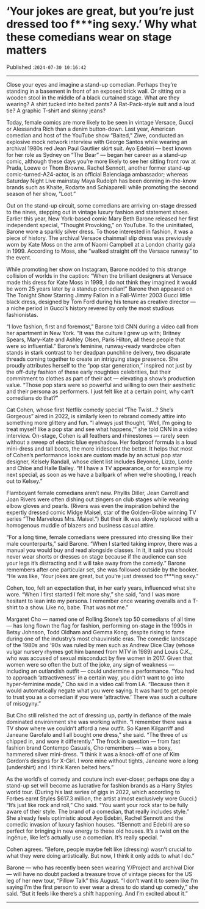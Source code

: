 # ‘Your jokes are great, but you’re just dressed too f***ing sexy.’ Why what these comedians wear on stage matters

Published :`2024-07-30 10:16:42`

---

Close your eyes and imagine a stand-up comedian. Perhaps they’re standing in a basement in front of an exposed brick wall. Or sitting on a wooden stool in the middle of a black curtained stage. What are they wearing? A shirt tucked into belted pants? A Rat-Pack-style suit and a loud tie? A graphic T-shirt and skinny jeans?

Today, female comics are more likely to be seen in vintage Versace, Gucci or Alessandra Rich than a denim button-down. Last year, American comedian and host of the YouTube show “Baited,” Ziwe, conducted an explosive mock network interview with George Santos while wearing an archival 1980s red Jean Paul Gautlier skirt suit. Ayo Edebiri — best known for her role as Sydney on “The Bear” — began her career as a stand-up comic, although these days you’re more likely to see her sitting front row at Prada, Loewe or Thom Browne. Rachel Sennott, another former stand-up comic-turned-A24-actor, is an official Balenciaga ambassador; whereas Saturday Night Live mainstay Maya Rudolph has been donning in-the-know brands such as Khaite, Rodarte and Schiaparelli while promoting the second season of her show, “Loot.”

Out on the stand-up circuit, some comedians are arriving on-stage dressed to the nines, stepping out in vintage luxury fashion and statement shoes. Earlier this year, New York-based comic Mary Beth Barone released her first independent special, “Thought Provoking,” on YouTube. To the uninitiated, Barone wore a sparkly silver dress. To those interested in fashion, it was a piece of history. The archival Versace chainmail slip dress was previously worn by Kate Moss on the arm of Naomi Campbell at a London charity gala in 1999. According to Moss, she “walked straight off the Versace runway” to the event.

While promoting her show on Instagram, Barone nodded to this strange collision of worlds in the caption: “When the brilliant designers at Versace made this dress for Kate Moss in 1999, I do not think they imagined it would be worn 25 years later by a standup comedian!” Barone then appeared on The Tonight Show Starring Jimmy Fallon in a Fall-Winter 2003 Gucci little black dress, designed by Tom Ford during his tenure as creative director — a niche period in Gucci’s history revered by only the most studious fashionistas.

“I love fashion, first and foremost,” Barone told CNN during a video call from her apartment in New York. “It was the culture I grew up with; Britney Spears, Mary-Kate and Ashley Olsen, Paris Hilton, all these people that were so influential.” Barone’s feminine, runway-ready wardrobe often stands in stark contrast to her deadpan punchline delivery, two disparate threads coming together to create an intriguing stage presence. She proudly attributes herself to the “pop star generation,” inspired not just by the off-duty fashion of these early noughties celebrities, but their commitment to clothes as part of their act — elevating a show’s production value. “Those pop stars were so powerful and willing to own their aesthetic and their persona as performers. I just felt like at a certain point, why can’t comedians do that?”

Cat Cohen, whose first Netflix comedy special “The Twist…? She’s Gorgeous” aired in 2022, is similarly keen to rebrand comedy attire into something more glittery and fun. “I always just thought, ‘Well, I’m going to treat myself like a pop star and see what happens,’” she told CNN in a video interview. On-stage, Cohen is all feathers and rhinestones — rarely seen without a sweep of electric blue eyeshadow. Her foolproof formula is a loud mini-dress and tall boots, the more iridescent the better. It helps that most of Cohen’s performance looks are custom made by an actual pop star designer, Kelsely Randall, whose client list includes Beyoncé, Lizzo, Lorde and Chloe and Halle Bailey. “If I have a TV appearance, or for example my next special, as soon as we have a ballpark of when we’re shooting, I reach out to Kelsey.”

Flamboyant female comedians aren’t new. Phyllis Diller, Jean Carroll and Joan Rivers were often dishing out zingers on club stages while wearing elbow gloves and pearls. (Rivers was even the inspiration behind the expertly dressed comic Midge Maisel, star of the Golden-Globe winning TV series “The Marvelous Mrs. Maisel.”) But their ilk was slowly replaced with a homogenous muddle of blazers and business casual attire.

“For a long time, female comedians were pressured into dressing like their male counterparts,” said Barone. “When I started taking improv, there was a manual you would buy and read alongside classes. In it, it said you should never wear shorts or dresses on stage because if the audience can see your legs it’s distracting and it will take away from the comedy.” Barone remembers after one particular set, she was followed outside by the booker. “He was like, ‘Your jokes are great, but you’re just dressed too f***ing sexy.”

Cohen, too, felt an expectation that, in her early years, influenced what she wore. “When I first started I felt more shy,” she said, “and I was more hesitant to lean into my persona. I remember once wearing overalls and a T-shirt to a show. Like no, babe. That was not me.”

Margaret Cho — named one of Rolling Stone’s top 50 comedians of all time — has long flown the flag for fashion, performing on-stage in the 1990s in Betsy Johnson, Todd Oldham and Gemma Kong; despite rising to fame during one of the industry’s most chauvinistic eras. The comedic landscape of the 1980s and ‘90s was ruled by men such as Andrew Dice Clay (whose vulgar nursery rhymes got him banned from MTV in 1989) and Louis C.K., who was accused of sexual misconduct by five women in 2017. Given that women were so often the butt of the joke, any sign of weakness — including an outlandish outfit — could undermine a performance. “You had to approach ‘attractiveness’ in a certain way, you didn’t want to go into hyper-feminine mode,” Cho said in a video call from LA. “Because then it would automatically negate what you were saying. It was hard to get people to trust you as a comedian if you were ‘attractive.’ There was such a culture of misogyny.”

But Cho still relished the act of dressing up, partly in defiance of the male dominated environment she was working within. “I remember there was a TV show where we couldn’t afford a new outfit. So Karen Kilgarriff and Janeane Garofalo and I all bought one dress,” she said. “The three of us chipped in, and wore it differently.” The frock in question — from fast fashion brand Contempo Casuals, Cho remembers — was a boxy, hammered silver mini-dress. “I think it was a knock-off of one of Kim Gordon’s designs for X-Girl. I wore mine without tights, Janeane wore a long (undershirt) and I think Karen belted hers.”

As the world’s of comedy and couture inch ever-closer, perhaps one day a stand-up set will become as lucrative for fashion brands as a Harry Styles world tour. (During his last series of gigs in 2022, which according to Forbes earnt Styles $617.3 million, the artist almost exclusively wore Gucci.) “It’s just like rock and roll,” Cho said. “You want your rock star to be fully aware of their style. The brand of a comedian, that really includes style.” She already feels optimistic about Ayo Edebiri, Rachel Sennott and the comedic invasion of luxury fashion houses. “(Sennott and Edebiri) are so perfect for bringing in new energy to these old houses. It’s a twist on the ingénue, like let’s actually use a comedian. It’s really special. ”

Cohen agrees. “Before, people maybe felt like (dressing) wasn’t crucial to what they were doing artistically. But now, I think it only adds to what I do.”

Barone — who has recently been seen wearing Y/Project and archival Dior — will have no doubt packed a treasure trove of vintage pieces for the US leg of her new tour, “Pillow Talk” this August. “I don’t want it to seem like I’m saying I’m the first person to ever wear a dress to do stand up comedy,” she said. “But it feels like there’s a shift happening. And I’m excited about it.”

---

